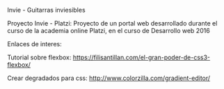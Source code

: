 Invie - Guitarras inviesibles


Proyecto Invie - Platzi: Proyecto de un portal web desarrollado durante el curso de la academia online Platzi, en el curso de Desarrollo web 2016

Enlaces de interes:

Tutorial sobre flexbox:
https://filisantillan.com/el-gran-poder-de-css3-flexbox/

Crear degradados para css:
http://www.colorzilla.com/gradient-editor/
